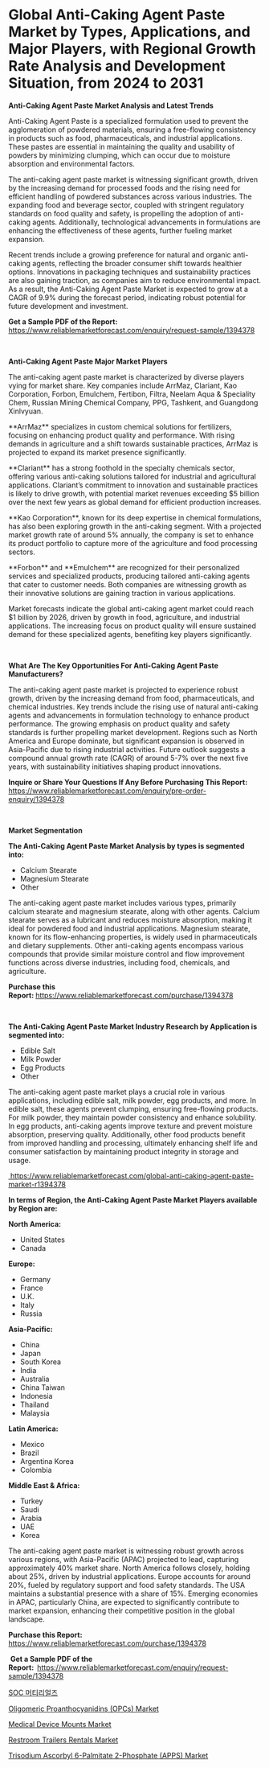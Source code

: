 <p><h1>Global Anti-Caking Agent Paste Market by Types, Applications, and Major Players, with Regional Growth Rate Analysis and Development Situation, from 2024 to 2031</h1></p><p><strong>Anti-Caking Agent Paste Market Analysis and Latest Trends</strong></p>
<p><p>Anti-Caking Agent Paste is a specialized formulation used to prevent the agglomeration of powdered materials, ensuring a free-flowing consistency in products such as food, pharmaceuticals, and industrial applications. These pastes are essential in maintaining the quality and usability of powders by minimizing clumping, which can occur due to moisture absorption and environmental factors. </p><p>The anti-caking agent paste market is witnessing significant growth, driven by the increasing demand for processed foods and the rising need for efficient handling of powdered substances across various industries. The expanding food and beverage sector, coupled with stringent regulatory standards on food quality and safety, is propelling the adoption of anti-caking agents. Additionally, technological advancements in formulations are enhancing the effectiveness of these agents, further fueling market expansion.</p><p>Recent trends include a growing preference for natural and organic anti-caking agents, reflecting the broader consumer shift towards healthier options. Innovations in packaging techniques and sustainability practices are also gaining traction, as companies aim to reduce environmental impact. As a result, the Anti-Caking Agent Paste Market is expected to grow at a CAGR of 9.9% during the forecast period, indicating robust potential for future development and investment.</p></p>
<p><strong>Get a Sample PDF of the Report:&nbsp;</strong> <a href="https://www.reliablemarketforecast.com/enquiry/request-sample/1394378">https://www.reliablemarketforecast.com/enquiry/request-sample/1394378</a></p>
<p>&nbsp;</p>
<p><strong>Anti-Caking Agent Paste Major Market Players</strong></p>
<p><p>The anti-caking agent paste market is characterized by diverse players vying for market share. Key companies include ArrMaz, Clariant, Kao Corporation, Forbon, Emulchem, Fertibon, Filtra, Neelam Aqua & Speciality Chem, Russian Mining Chemical Company, PPG, Tashkent, and Guangdong Xinlvyuan.</p><p>**ArrMaz** specializes in custom chemical solutions for fertilizers, focusing on enhancing product quality and performance. With rising demands in agriculture and a shift towards sustainable practices, ArrMaz is projected to expand its market presence significantly.</p><p>**Clariant** has a strong foothold in the specialty chemicals sector, offering various anti-caking solutions tailored for industrial and agricultural applications. Clariant’s commitment to innovation and sustainable practices is likely to drive growth, with potential market revenues exceeding $5 billion over the next few years as global demand for efficient production increases.</p><p>**Kao Corporation**, known for its deep expertise in chemical formulations, has also been exploring growth in the anti-caking segment. With a projected market growth rate of around 5% annually, the company is set to enhance its product portfolio to capture more of the agriculture and food processing sectors.</p><p>**Forbon** and **Emulchem** are recognized for their personalized services and specialized products, producing tailored anti-caking agents that cater to customer needs. Both companies are witnessing growth as their innovative solutions are gaining traction in various applications.</p><p>Market forecasts indicate the global anti-caking agent market could reach $1 billion by 2026, driven by growth in food, agriculture, and industrial applications. The increasing focus on product quality will ensure sustained demand for these specialized agents, benefiting key players significantly.</p></p>
<p>&nbsp;</p>
<p><strong>What Are The Key Opportunities For Anti-Caking Agent Paste Manufacturers?</strong></p>
<p><p>The anti-caking agent paste market is projected to experience robust growth, driven by the increasing demand from food, pharmaceuticals, and chemical industries. Key trends include the rising use of natural anti-caking agents and advancements in formulation technology to enhance product performance. The growing emphasis on product quality and safety standards is further propelling market development. Regions such as North America and Europe dominate, but significant expansion is observed in Asia-Pacific due to rising industrial activities. Future outlook suggests a compound annual growth rate (CAGR) of around 5-7% over the next five years, with sustainability initiatives shaping product innovations.</p></p>
<p><strong>Inquire or Share Your Questions If Any Before Purchasing This Report:</strong> <a href="https://www.reliablemarketforecast.com/enquiry/pre-order-enquiry/1394378">https://www.reliablemarketforecast.com/enquiry/pre-order-enquiry/1394378</a></p>
<p>&nbsp;</p>
<p><strong>Market Segmentation</strong></p>
<p><strong>The Anti-Caking Agent Paste Market Analysis by types is segmented into:</strong></p>
<p><ul><li>Calcium Stearate</li><li>Magnesium Stearate</li><li>Other</li></ul></p>
<p><p>The anti-caking agent paste market includes various types, primarily calcium stearate and magnesium stearate, along with other agents. Calcium stearate serves as a lubricant and reduces moisture absorption, making it ideal for powdered food and industrial applications. Magnesium stearate, known for its flow-enhancing properties, is widely used in pharmaceuticals and dietary supplements. Other anti-caking agents encompass various compounds that provide similar moisture control and flow improvement functions across diverse industries, including food, chemicals, and agriculture.</p></p>
<p><strong>Purchase this Report:&nbsp;</strong><a href="https://www.reliablemarketforecast.com/purchase/1394378">https://www.reliablemarketforecast.com/purchase/1394378</a></p>
<p>&nbsp;</p>
<p><strong>The Anti-Caking Agent Paste Market Industry Research by Application is segmented into:</strong></p>
<p><ul><li>Edible Salt</li><li>Milk Powder</li><li>Egg Products</li><li>Other</li></ul></p>
<p><p>The anti-caking agent paste market plays a crucial role in various applications, including edible salt, milk powder, egg products, and more. In edible salt, these agents prevent clumping, ensuring free-flowing products. For milk powder, they maintain powder consistency and enhance solubility. In egg products, anti-caking agents improve texture and prevent moisture absorption, preserving quality. Additionally, other food products benefit from improved handling and processing, ultimately enhancing shelf life and consumer satisfaction by maintaining product integrity in storage and usage.</p></p>
<p><a href="https://www.reliablemarketforecast.com/global-anti-caking-agent-paste-market-r1394378">&nbsp;https://www.reliablemarketforecast.com/global-anti-caking-agent-paste-market-r1394378</a></p>
<p><strong>In terms of Region, the Anti-Caking Agent Paste Market Players available by Region are:</strong></p>
<p>
    <p> <strong> North America: </strong>
        <ul>
            <li>United States</li>
            <li>Canada</li>
        </ul>
        </p> 
    <p> <strong> Europe: </strong>
        <ul>
            <li>Germany</li>
            <li>France</li>
            <li>U.K.</li>
            <li>Italy</li>
            <li>Russia</li>
        </ul>
        </p> 
    <p> <strong> Asia-Pacific: </strong>
        <ul>
            <li>China</li>
            <li>Japan</li>
            <li>South Korea</li>
            <li>India</li>
            <li>Australia</li>
            <li>China Taiwan</li>
            <li>Indonesia</li>
            <li>Thailand</li>
            <li>Malaysia</li>
        </ul>
        </p> 
    <p> <strong> Latin America: </strong>
        <ul>
            <li>Mexico</li>
            <li>Brazil</li>
            <li>Argentina Korea</li>
            <li>Colombia</li>
        </ul>
        </p> 
    <p> <strong> Middle East & Africa: </strong>
        <ul>
            <li>Turkey</li>
            <li>Saudi</li>
            <li>Arabia</li>
            <li>UAE</li>
            <li>Korea</li>
        </ul>
    </p>
    </p>
<p><p>The anti-caking agent paste market is witnessing robust growth across various regions, with Asia-Pacific (APAC) projected to lead, capturing approximately 40% market share. North America follows closely, holding about 25%, driven by industrial applications. Europe accounts for around 20%, fueled by regulatory support and food safety standards. The USA maintains a substantial presence with a share of 15%. Emerging economies in APAC, particularly China, are expected to significantly contribute to market expansion, enhancing their competitive position in the global landscape.</p></p>
<p><strong>Purchase this Report: </strong><a href="https://www.reliablemarketforecast.com/purchase/1394378">https://www.reliablemarketforecast.com/purchase/1394378</a></p>
<p>&nbsp;<strong>Get a Sample PDF of the Report:&nbsp;&nbsp;</strong><a href="https://www.reliablemarketforecast.com/enquiry/request-sample/1394378">https://www.reliablemarketforecast.com/enquiry/request-sample/1394378</a></p>
<p><strong></strong></p>
<p><p><a href="https://github.com/sougarounis/Market-Research-Report-List-6/blob/main/296778813186.md">SOC 머티리얼즈</a></p><p><a href="https://issuu.com/reportprime-2/docs/oligomeric-proanthocyanidins-opcs-m_8611cc56e6a153">Oligomeric Proanthocyanidins (OPCs) Market</a></p><p><a href="https://www.linkedin.com/pulse/medical-device-mounts-market-growth-outlook-from-2024-2031-p0otc?trackingId=ft37qdjsTmyQfYFONpkSJQ%3D%3D">Medical Device Mounts Market</a></p><p><a href="https://www.linkedin.com/pulse/deep-dive-restroom-trailers-rentals-market-itstrends-segmentation-1cmye?trackingId=8468xuWoQAqiTJF5JK6jJQ%3D%3D">Restroom Trailers Rentals Market</a></p><p><a href="https://issuu.com/reportprime-2/docs/trisodium-ascorbyl-6-palmitate-2-ph_24b0cd88fe7825">Trisodium Ascorbyl 6-Palmitate 2-Phosphate (APPS) Market</a></p></p>